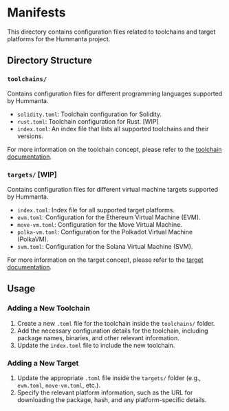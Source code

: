 # Manifests

This directory contains configuration files related to toolchains and target platforms for the Hummanta project.

## Directory Structure

### `toolchains/`

Contains configuration files for different programming languages supported by Hummanta.

- `solidity.toml`: Toolchain configuration for Solidity.
- `rust.toml`: Toolchain configuration for Rust. [WIP]
- `index.toml`: An index file that lists all supported toolchains and their versions.

For more information on the toolchain concept, please refer to the [toolchain documentation](https://hummanta.github.io/docs/concepts/toolchain.html).

### `targets/` [WIP]

Contains configuration files for different virtual machine targets supported by Hummanta.

- `index.toml`: Index file for all supported target platforms.
- `evm.toml`: Configuration for the Ethereum Virtual Machine (EVM).
- `move-vm.toml`: Configuration for the Move Virtual Machine.
- `polka-vm.toml`: Configuration for the Polkadot Virtual Machine (PolkaVM).
- `svm.toml`: Configuration for the Solana Virtual Machine (SVM).

For more information on the target concept, please refer to the [target documentation](https://hummanta.github.io/docs/concepts/target.html).

## Usage

### Adding a New Toolchain

1. Create a new `.toml` file for the toolchain inside the `toolchains/` folder.
2. Add the necessary configuration details for the toolchain, including package names, binaries, and other relevant information.
3. Update the `index.toml` file to include the new toolchain.

### Adding a New Target

1. Update the appropriate `.toml` file inside the `targets/` folder (e.g., `evm.toml`, `move-vm.toml`, etc.).
2. Specify the relevant platform information, such as the URL for downloading the package, hash, and any platform-specific details.
